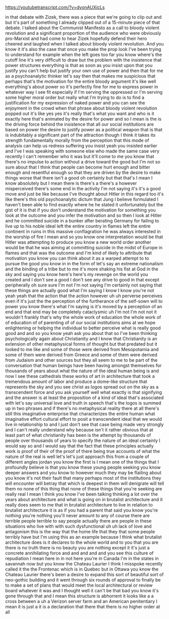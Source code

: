 https://youtubetranscript.com/?v=dyonAUXicLs

 in that debate with Zizek, there was a piece that we're going to clip out and but it's part of something I already clipped out of a 15-minute piece of that debate. I talked about the Communist Manifesto as a call to bloody violent revolution and a significant proportion of the audience who were obviously pro-Marxist and had come to hear Zizek hopefully defend their hero cheered and laughed when I talked about bloody violent revolution. And you know it it's also the case that once you make the prop look I've been trying to understand for example when the left goes too far you know where's the cutoff line it's very difficult to draw but the problem with the insistence that power structures everything is that as soon as you insist upon that you justify you can't help but justify your own use of power and then that for me as a psychoanalytic thinker let's say then that makes me suspicious that perhaps that's the motivation for the entire bloody argument it's like well everything's about power so it's perfectly fine for me to express power in whatever way I see fit especially if I'm serving the oppressed or I'm serving some higher moral order but really what I'm trying to do is to find a justification for my expression of naked power and you can see the enjoyment in the crowd when that phrase about bloody violent revolution popped out it's like yes yes it's really that's what you want and who is it exactly here that's animated by the desire for power and so I mean is the is the driving force behind the insistence that all our social institutions are based on power the desire to justify power as a political weapon that is that is indubitably a significant part of the attraction though I think it takes its strength fundamentally morally from the perception that this mode of analysis can help us redress suffering you insist yeah you insisted earlier and I've I was speaking with someone else who made the same case very recently I can't remember who it was but it'll come to me you know that there's no impulse to action without a drive toward the good but I'm not so sure about that I think that people can become hurt enough and bitter enough and resentful enough so that they are driven by the desire to make things worse that there isn't a good oh certainly but that that's I mean I know absolutely but I mean there is there's a there's a however misperceived there's some end in the activity I'm not saying it's it's a good move and just be like because I've thought about Hitler in this regard too it's like there's this old psychoanalytic dictum that Jung I believe formulated I haven't been able to find exactly where he he stated it unfortunately but the gist of it is that if you don't understand the motivation for something you look at the outcome and you infer the motivation and so then I look at Hitler and he committed suicide in a bunker after berating Germany for failing to live up to his noble ideal left the entire country in flames left the entire continent in ruins in this massive conflagration he was always interested in the worship of fire I mean and so you know one interpretation would be that Hitler was attempting to produce you know a new world order another would be that he was aiming at committing suicide in the midst of Europe in flames and that was the outcome and I'm kind of likely to attribute that motivation you know you can think about it as a warped attempt to to pursue the good you know in in the form of let's say an extreme nationalism and the binding of a tribe but to me it's more shaking his fist at God in the sky and saying you know here's here's my revenge on the world you created and I don't see a good I don't see any drive to good in that except peripherally oh sure sure I'm not I'm not saying I'm certainly not saying that these things are actually good what I'm saying I know I know you're not yeah yeah that the action that the action however uh uh perverse perceives even if it's just the the perception of the furtherance of the self-sown will to power you know there's what I'm saying is it's moved by a perception of an end and that end may be completely cataclysmic uh I'm not I'm not not it wouldn't frankly that's why the whole work of education the whole work of of education of of parenting of of our social institutions aims at we hope enlightening or helping the individual to better perceive what is really good good and and so you know yeah ask you about that so I've been thinking psychologically again about Christianity and I know that Christianity is an extension of other metaphysical forms of thought but that predated but it looked to me like and some of those were derived from Mesopotamia and some of them were derived from Greece and some of them were derived from Judaism and other sources but they all seem to me to be part of the conversation that human beings have been having amongst themselves for thousands of years about what the nature of the ideal human being is and now I see these cathedrals these works of art in architecture that took a tremendous amount of labor and produce a dome-like structure that represents the sky and you see christ as logos spread out on the sky as a transcendent force and you ask yourself well what exactly is that signifying and the answer is at least the proposition of a kind of ideal that's associated with let's say universal love and truth in speech that's the logos is summed up in two phrases and if there's no metaphysical reality there at all there's still this imaginative enterprise that characterizes the entire human what imaginative effort cultural effort to posit a transcendent ideal that we would live in relationship to and I just don't see that case being made very strongly and I can't really understand why because isn't it rather obvious that at least part of what christianity has been is the attempt by thousands of people over thousands of years to specify the nature of an ideal certainly I would say so and I would say that the fact that these principles actually work is proof of their of the proof of there being true accounts of what the nature of the real is well let's let's just approach this from a couple of different angles jordan you know the first is I mean one of the things that I profoundly believe is that you know these young people seeking you know deeper answers and you know to however much they may be flailing about you know it's not their fault that many perhaps most of the institutions they will encounter will betray that which is deepest in them will denigrate will tell them no none of this thing that none of these things that you're seeking are really real I mean I think you know I've been talking thinking a lot over the years about architecture and what is going on in brutalist architecture and it really does seem to me that in brutalist architecture to live in relation to brutalist architecture it is as if you had a parent that said you know you're nothing you're nothing you'll never amount to any of course there are terrible people terrible to say people actually there are people in these situations who live with with such dysfunctional uh uh lack of love and antagonism this is the way that the home life that they that some people terribly have but I'm using this as an example because I think what brutalist architecture does is it declares to the whole world and to you that you are there is no truth there is no beauty you are nothing except it it's just a concrete annihilating force and and and and and you see this culture of repudiation I mean here in in not here you're in Canada I'm in the states in savannah now but you know the Chateau Laurier I think I misspoke recently called it the the Frontenac which is in Quebec but in Ottawa you know the Chateau Laurier there's been a desire to expand this sort of beautiful sort of neo-gothic building and it went through six rounds of approval to finally be to make a set of plans that would meet the local architectural or review board whatever it was and I thought well it can't be that bad you know it's gone through that and I mean this structure is abhorrent it looks like a a cross between a uh a Verizon server farm and an American penitentiary I mean it is just a it is a declaration that there that there is no higher order at all